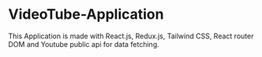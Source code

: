 # VideoTube-Application
 This Application is made with React.js, Redux.js, Tailwind CSS, React router DOM and Youtube public api for data fetching.
